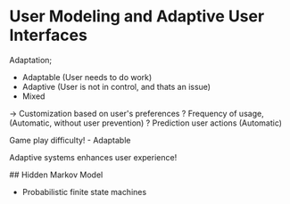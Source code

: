 # User Modeling and Adaptive User Interfaces

Adaptation;
- Adaptable (User needs to do work)
- Adaptive (User is not in control, and thats an issue)
- Mixed

-> Customization based on user's preferences
? Frequency of usage, (Automatic, without user prevention)
? Prediction user actions (Automatic)

Game play difficulty! - Adaptable

Adaptive systems enhances user experience!

## Hidden Markov Model
- Probabilistic finite state machines
